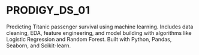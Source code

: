 # PRODIGY_DS_01
Predicting Titanic passenger survival using machine learning. Includes data cleaning, EDA, feature engineering, and model building with algorithms like Logistic Regression and Random Forest. Built with Python, Pandas, Seaborn, and Scikit-learn.
